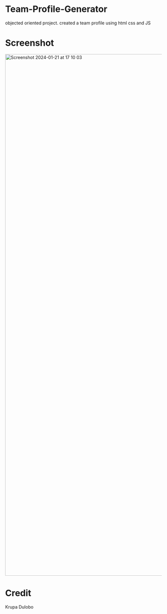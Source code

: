 # Team-Profile-Generator

objected oriented project. created a team profile using html css and JS 


# Screenshot

<img width="1680" alt="Screenshot 2024-01-21 at 17 10 03" src="https://github.com/Thisaintkrupaa/Team-Profile-Generator/assets/115632825/637310ff-83c0-4d22-8ac0-75338e19407b">


# Credit 

Krupa Dulobo

